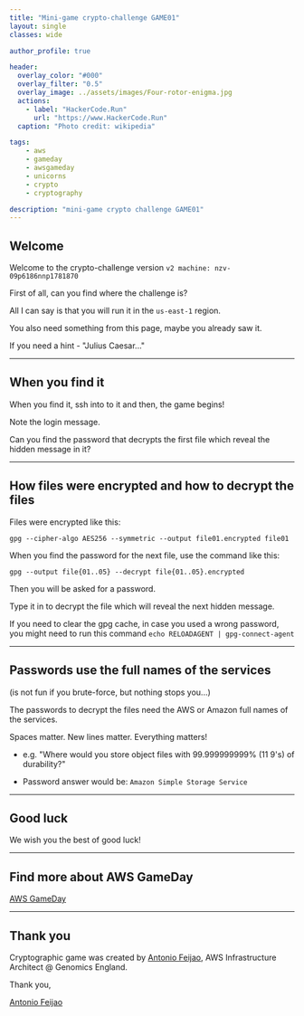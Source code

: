 ```yaml
---
title: "Mini-game crypto-challenge GAME01"
layout: single
classes: wide

author_profile: true

header:
  overlay_color: "#000"
  overlay_filter: "0.5"
  overlay_image: ../assets/images/Four-rotor-enigma.jpg
  actions:
    - label: "HackerCode.Run"
      url: "https://www.HackerCode.Run"
  caption: "Photo credit: wikipedia"

tags:
    - aws
    - gameday
    - awsgameday
    - unicorns
    - crypto
    - cryptography

description: "mini-game crypto challenge GAME01"
---
```



## Welcome

Welcome to the crypto-challenge version `v2 machine: nzv-09p6186nnp1781870`

First of all, can you find where the challenge is?

All I can say is that you will run it in the `us-east-1` region.

You also need something from this page, maybe you already saw it.

If you need a hint - "Julius Caesar..."

----

## When you find it

When you find it, ssh into to it and then, the game begins!

Note the login message.

Can you find the password that decrypts the first file which reveal the hidden message in it?

----

## How files were encrypted and how to decrypt the files

Files were encrypted like this:

`gpg --cipher-algo AES256 --symmetric --output file01.encrypted file01`


When you find the password for the next file, use the command like this:

`gpg --output file{01..05} --decrypt file{01..05}.encrypted`


Then you will be asked for a password.

Type it in to decrypt the file which will reveal the next hidden message.


If you need to clear the gpg cache, in case you used a wrong password, you might need to run this command `echo RELOADAGENT | gpg-connect-agent`

----

## Passwords use the full names of the services

(is not fun if you brute-force, but nothing stops you...)

The passwords to decrypt the files need the AWS or Amazon full names of the services.

Spaces matter. New lines matter. Everything matters!

- e.g. "Where would you store object files with 99.999999999% (11 9's) of durability?"

- Password answer would be: `Amazon Simple Storage Service`

----

## Good luck

We wish you the best of good luck!

----

## Find more about AWS GameDay

[AWS GameDay](https://aws.amazon.com/gameday/)

---

## Thank you

Cryptographic game was created by [Antonio Feijao](https://antoniofeijao.com/), AWS Infrastructure Architect @ Genomics England.


Thank you,

[Antonio Feijao](https://antoniofeijao.com/)
